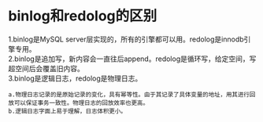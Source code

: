 # binlog和redolog的区别

1.binlog是MySQL server层实现的，所有的引擎都可以用。redolog是innodb引擎专用。  
2.binlog是追加写，新内容会一直往后append。redolog是循环写，给定空间，写超空间后会覆盖旧内容。  
3.binlog是逻辑日志，redolog是物理日志。
    
    a.物理日志记录的是原始记录的变化，具有幂等性。由于其记录了具体变量的地址，用其进行回放可以保证事务一致性。物理日志的回放效率也更高。
    b.逻辑日志字面上易于理解，日志体积更小。
